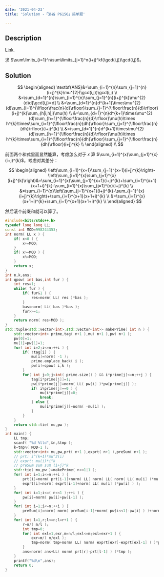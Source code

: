 ```yaml
---
date: '2021-04-23'
title: 'Solution -「洛谷 P6156」简单题'

---
```


## Description

[Link](https://www.luogu.com.cn/problem/P6156).

求 $\sum\limits_{i=1}^n\sum\limits_{j=1}^n(i+j)^kf(\gcd(i,j))\gcd(i,j)$。

## Solution

$$
\begin{aligned}
\textbf{ANS}&=\sum_{i=1}^{n}\sum_{j=1}^{n}(i+j)^{k}\mu^{2}(\gcd(i,j))\gcd(i,j) \\
&=\sum_{d=1}^{n}\sum_{i=1}^{n}\sum_{j=1}^{n}(i+j)^{k}\mu^{2}(d)d[\gcd(i,j)=d] \\
&=\sum_{d=1}^{n}d^{k+1}\times\mu^{2}(d)\sum_{i=1}^{\lfloor\frac{n}{d}\rfloor}\sum_{j=1}^{\lfloor\frac{n}{d}\rfloor}(i+j)^{k}\sum_{h|i,h|j}\mu(h) \\
&=\sum_{d=1}^{n}d^{k+1}\times\mu^{2}(d)\sum_{h=1}^{\lfloor\frac{n}{d}\rfloor}\mu(h)\times h^{k}\times\sum_{i=1}^{\lfloor\frac{n}{dh}\rfloor}\sum_{j=1}^{\lfloor\frac{n}{dh}\rfloor}(i+j)^{k} \\
&=\sum_{d=1}^{n}d^{k+1}\times\mu^{2}(d)\sum_{h=1}^{\lfloor\frac{n}{d}\rfloor}\mu(h)\times h^{k}\times\sum_{i=1}^{\lfloor\frac{n}{dh}\rfloor}\sum_{j=1}^{\lfloor\frac{n}{dh}\rfloor}(i+j)^{k} \\
\end{aligned} \\
$$

前面两个和式里面显然能算，考虑怎么对于 $x$ 算 $\sum_{i=1}^{x}\sum_{j=1}^{x}(i+j)^{k}$。考虑对其差分：

$$
\begin{aligned}
\left(\sum_{i=1}^{x+1}\sum_{j=1}^{x+1}(i+j)^{k}\right)-\left(\sum_{i=1}^{x}\sum_{j=1}^{x}(i+j)^{k}\right)&=\sum_{i=1}^{x}\sum_{j=1}^{x+1}(i+j)^{k}+\sum_{i=1}^{x+1}(x+1+i)^{k}-\sum_{i=1}^{x}\sum_{j=1}^{x}(i+j)^{k} \\
&=\sum_{i=1}^{x}\left(\sum_{j=1}^{x+1}(i+j)^{k}-\sum_{j=1}^{x}(i+j)^{k}\right)+\sum_{i=1}^{x+1}(x+1+i)^{k} \\
&=\sum_{i=1}^{x}(x+1+i)^{k}+\sum_{i=1}^{x+1}(x+1+i)^{k} \\
\end{aligned}
$$

然后滚个前缀和就可以算了。

```cpp
#include<bits/stdc++.h>
typedef long long LL;
const int MOD=998244353;
int norm( LL x ) {
	if( x<0 ) {
		x+=MOD;
	}
	if( x>=MOD ) {
		x%=MOD;
	}
	return x;
}
int n,k,ans;
int qpow( int bas,int fur ) {
	int res=1;
	while( fur ) {
		if( fur&1 ) {
			res=norm( LL( res )*bas );
		}
		bas=norm( LL( bas )*bas );
		fur>>=1;
	}
	return norm( res+MOD );
}
std::tuple<std::vector<int>,std::vector<int>> makePrime( int n ) {
	std::vector<int> prime,tag( n+1 ),mu( n+1 ),pw( n+1 );
	pw[0]=1;
	mu[1]=pw[1]=1;
	for( int i=2;i<=n;++i ) {
		if( !tag[i] ) {
			mu[i]=norm( -1 );
			prime.emplace_back( i );
			pw[i]=qpow( i,k );
		}
		for( int j=0;j<int( prime.size() ) && i*prime[j]<=n;++j ) {
			tag[i*prime[j]]=1;
			pw[i*prime[j]]=norm( LL( pw[i] )*pw[prime[j]] );
			if( i%prime[j]==0 ) {
				mu[i*prime[j]]=0;
				break;
			} else {
				mu[i*prime[j]]=norm( -mu[i] );
			}
		}
	}
	return std::tie( mu,pw );
}
int main() {
	LL tmp;
	scanf( "%d %lld",&n,&tmp );
	k=tmp%( MOD-1 );
	std::vector<int> mu,pw,prt( n+1 ),exprt( n+1 ),preSum( n+1 );
	// prt: i^(k+1)*mu^2(i)
	// exprt: mu(i)*i^k
	// preSum sum sum (i+j)^k
	std::tie( mu,pw )=makePrime( n<<1|1 );
	for( int i=1;i<=n;++i ) {
		prt[i]=norm( prt[i-1]+norm( LL( norm( LL( norm( LL( mu[i] )*mu[i] ) )*pw[i] ) )*i ) );
		exprt[i]=norm( exprt[i-1]+norm( LL( mu[i] )*pw[i] ) );
	}
	for( int i=1;i<=( n<<1 );++i ) {
		pw[i]=norm( pw[i]+pw[i-1] );
	}
	for( int i=1;i<=n;++i ) {
		preSum[i]=norm( norm( preSum[i-1]+norm( pw[i<<1]-pw[i] ) )+norm( pw[(i<<1)-1]-pw[i] ) );
	}
	for( int l=1,r;l<=n;l=r+1 ) {
		r=n/( n/l );
		int tmp=0;
		for( int exl=1,exr,m=n/l;exl<=m;exl=exr+1 ) {
			exr=m/( m/exl );
			tmp=norm( tmp+norm( LL( norm( exprt[exr]-exprt[exl-1] ) )*preSum[m/exl] ) );
		}
		ans=norm( ans+LL( norm( prt[r]-prt[l-1] ) )*tmp );
	}
	printf("%d\n",ans);
	return 0;
}
```